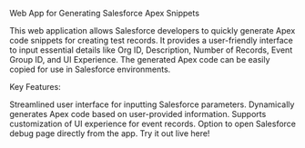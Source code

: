 Web App for Generating Salesforce Apex Snippets

This web application allows Salesforce developers to quickly generate Apex code snippets for creating test records. It provides a user-friendly interface to input essential details like Org ID, Description, Number of Records, Event Group ID, and UI Experience. The generated Apex code can be easily copied for use in Salesforce environments.

Key Features:

Streamlined user interface for inputting Salesforce parameters.
Dynamically generates Apex code based on user-provided information.
Supports customization of UI experience for event records.
Option to open Salesforce debug page directly from the app.
Try it out live here!


